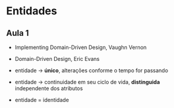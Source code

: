 # Entidades

## Aula 1

  - Implementing Domain-Driven Design, Vaughn Vernon
  
  - Domain-Driven Design, Eric Evans
  
  - entidade -> **único**, alterações conforme o tempo for passando
  
  - entidade -> continuidade em seu ciclo de vida, **distinguida** independente dos atributos
  
  - entidade = identidade


